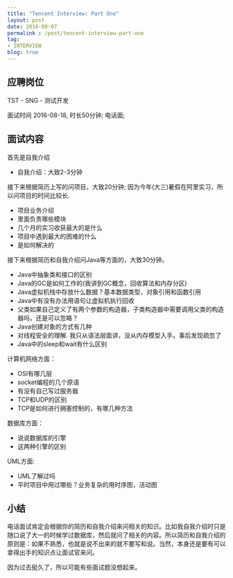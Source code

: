 ```yaml
---
title: "Tencent Interview: Part One"
layout: post
date: 2016-09-07
permalink : /post/tencent-interview-part-one
tag:
- INTERVIEW
blog: true
---
```


## 应聘岗位

TST - SNG - 测试开发

面试时间 2016-08-18, 时长50分钟; 电话面;


## 面试内容

首先是自我介绍

- 自我介绍：大致2-3分钟

接下来根据简历上写的问项目，大致20分钟; 因为今年(大三)暑假在阿里实习，所以问项目的时间比较长.

- 项目业务介绍
- 里面负责哪些模块
- 几个月的实习收获最大的是什么
- 项目中遇到最大的困难的什么
- 是如何解决的

接下来根据简历和自我介绍问Java等方面的，大致30分钟。

- Java中抽象类和接口的区别
- Java的GC是如何工作的(我讲到GC概念，回收算法和内存分区)
- Java虚拟机栈中存放什么数据？基本数据类型，对象引用和函数引用
- Java中有没有办法用语句让虚拟机执行回收
- 父类如果自己定义了有两个参数的构造器，子类构造器中需要调用父类的构造器吗，还是可以忽略？
- Java创建对象的方式有几种
- 对线程安全的理解. 我只从语法层面讲，没从内存模型入手。事后发现疏忽了
- Java中的sleep和wait有什么区别


计算机网络方面：

- OSI有哪几层
- socket编程的几个原语
- 有没有自己写过服务器
- TCP和UDP的区别
- TCP是如何进行拥塞控制的，有哪几种方法

数据库方面：

- 说说数据库的引擎
- 这两种引擎的区别


UML方面:

- UML了解过吗
- 平时项目中用过哪些？业务复杂的用时序图，活动图


## 小结

电话面试肯定会根据你的简历和自我介绍来问相关的知识。比如我自我介绍时只是随口说了大一的时候学过数据库，然后就问了相关的内容。所以简历和自我介绍的原则是：如果不熟悉，也就是说不出来的就不要写和说。当然，本身还是要有可以拿得出手的知识点让面试官来问。

因为过去挺久了，所以可能有些面试题没想起来。